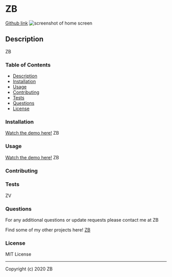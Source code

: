 # ZB

[Github link](ZB)
![screenshot of home screen](df)

## Description

ZB

### Table of Contents

* [Description](#description)
* [Installation](#installation)
* [Usage](#usage)
* [Contributing](#contributing)
* [Tests](#tests)
* [Questions](#questions)
* [License](#licence)

### Installation

[Watch the demo here!](ZB)
ZB

### Usage

[Watch the demo here!](ZB)
ZB

### Contributing

[](https://www.github.com/)

### Tests

ZV

### Questions

For any additional questions or update requests please contact me at ZB

Find some of my other projects here!
[ZB](https://www.github.com/ZB)

### License

MIT License

---
Copyright (c) 2020 ZB

